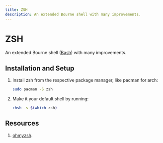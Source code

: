 ```yaml
---
title: ZSH
description: An extended Bourne shell with many improvements.
---
```


# ZSH

An extended Bourne shell ([Bash](./Bash)) with many improvements.

## Installation and Setup

1. Install zsh from the respective package manager, like pacman for arch:

   ```bash
   sudo pacman -S zsh
   ```

2. Make it your default shell by running:

   ```bash
   chsh -s $(which zsh)
   ```

## Resources

1. [ohmyzsh](https://github.com/ohmyzsh/ohmyzsh/wiki/Installing-ZSH).
